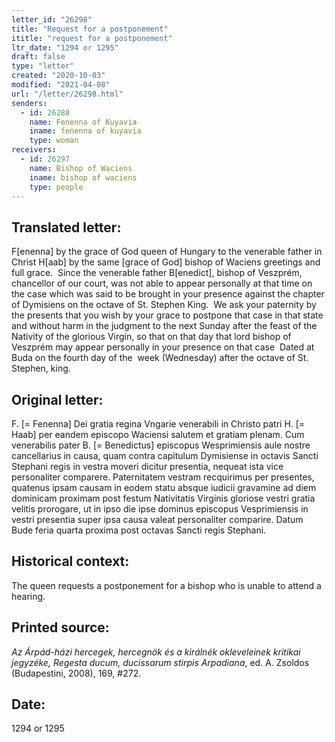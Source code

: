 ```yaml
---
letter_id: "26298"
title: "Request for a postponement"
ititle: "request for a postponement"
ltr_date: "1294 or 1295"
draft: false
type: "letter"
created: "2020-10-03"
modified: "2021-04-08"
url: "/letter/26298.html"
senders:
  - id: 26288
    name: Fenenna of Kuyavia
    iname: fenenna of kuyavia
    type: woman
receivers:
  - id: 26297
    name: Bishop of Waciens
    iname: bishop of waciens
    type: people
---
```

<h2> Translated letter:</h2><p>F[enenna] by the grace of God queen of Hungary to the venerable father in Christ H[aab] by the same [grace of God] bishop of Waciens greetings and full grace.&nbsp; Since the venerable father B[enedict], bishop of Veszprém, chancellor of our court, was not able to appear personally at that time on the case which was said to be brought in your presence against the chapter of Dymisiens on the octave of St. Stephen King.&nbsp; We ask your paternity by the presents that you wish by your grace to postpone that case in that state and without harm in the judgment to the next Sunday after the feast of the Nativity of the glorious Virgin, so that on that day that lord bishop of Veszprém may appear personally in your presence on that case&nbsp; Dated at Buda on the fourth day of the&nbsp; week (Wednesday) after the octave of St. Stephen, king.</p><h2 class="mt-4"> Original letter:</h2><p>F. [= Fenenna] Dei gratia regina Vngarie venerabili in Christo patri H. [= Haab] per eandem episcopo Waciensi salutem et gratiam plenam. Cum venerabilis pater B. [= Benedictus] episcopus Wesprimiensis aule nostre cancellarius in causa, quam contra capitulum Dymisiense in octavis Sancti Stephani regis in vestra moveri dicitur presentia, nequeat ista vice personaliter comparere. Paternitatem vestram recquirimus per presentes, quatenus ipsam causam in eodem statu absque iudicii gravamine ad diem dominicam proximam post festum Nativitatis Virginis gloriose vestri gratia velitis prorogare, ut in ipso die ipse dominus episcopus Vesprimiensis in vestri presentia super ipsa causa valeat personaliter comparire. Datum Bude feria quarta proxima post octavas Sancti regis Stephani.</p><h2 class="mt-4"> Historical context:</h2><p>The queen requests a postponement for a bishop who is unable to attend a hearing.</p><h2 class="mt-4"> Printed source:</h2><p><span><em>Az Árpád-házi hercegek, hercegnök és a királnék okleveleinek kritikai jegyzéke,</em>&nbsp;</span><em>Regesta ducum, ducissarum stirpis Arpadiana</em><span>, ed. A. Zsoldos (Budapestini, 2008), 169, #272.</span></p><h2 class="mt-4"> Date:</h2>1294 or 1295